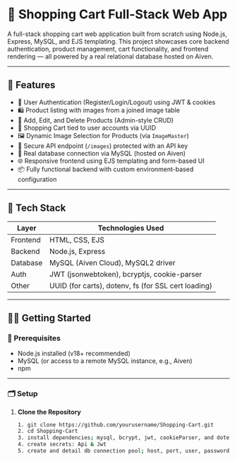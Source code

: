 # 🛒 Shopping Cart Full-Stack Web App

A full-stack shopping cart web application built from scratch using Node.js, Express, MySQL, and EJS templating. This project showcases core backend authentication, product management, cart functionality, and frontend rendering — all powered by a real relational database hosted on Aiven.

---

## 🚀 Features

- 🔐 User Authentication (Register/Login/Logout) using JWT & cookies
- 🛍️ Product listing with images from a joined image table
- 🧾 Add, Edit, and Delete Products (Admin-style CRUD)
- 🛒 Shopping Cart tied to user accounts via UUID
- 🖼️ Dynamic Image Selection for Products (via `ImageMaster`)
- 🔄 Secure API endpoint (`/images`) protected with an API key
- 💾 Real database connection via MySQL (hosted on Aiven)
- 🌐 Responsive frontend using EJS templating and form-based UI
- 📦 Fully functional backend with custom environment-based configuration

---

## 🧱 Tech Stack

| Layer      | Technologies Used                                      |
|------------|--------------------------------------------------------|
| Frontend   | HTML, CSS, EJS                                         |
| Backend    | Node.js, Express                                       |
| Database   | MySQL (Aiven Cloud), MySQL2 driver                     |
| Auth       | JWT (jsonwebtoken), bcryptjs, cookie-parser            |
| Other      | UUID (for carts), dotenv, fs (for SSL cert loading)    |

---

## 🧑‍💻 Getting Started

### 🔧 Prerequisites

- Node.js installed (v18+ recommended)
- MySQL (or access to a remote MySQL instance, e.g., Aiven)
- npm

---

### 🗂️ Setup

1. **Clone the Repository**
   ```bash
   1. git clone https://github.com/yourusername/Shopping-Cart.git
   2. cd Shopping-Cart
   3. install dependencies; mysql, bcrypt, jwt, cookieParser, and dotenv
   4. create secrets: Api & Jwt
   5. create and detail db connection pool; host, port, user, password, db, and ssl ca.perm (if your db requires)

